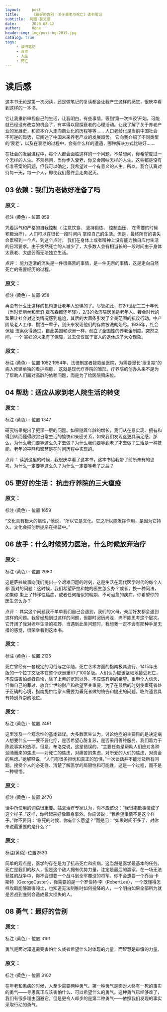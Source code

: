 ```yaml
---
layout:     post
title:      《最好的告别：关于衰老与死亡》读书笔记
subtitle:  阿图·葛文德
date:       2020-08-12
author:     Rone
header-img: img/post-bg-2015.jpg
catalog: true
tags:
     - 读书笔记
     - 衰老
     - 人生
     - 死亡
---
```



# 读后感

这本书无论是第一次阅读，还是做笔记的复读都会让我产生这样的感觉，很庆幸看到这样的一本书。

它让我重新审视自己的生活，让我明白，有些事情，等到‘第一次摔跤’开始，可能就已经没有改变的机会了，有幸得以窥探衰老的心理活动。让我了解了关于养老产业的发展史，和资本介入走向商业化的历程等等...... 人口老龄化是当前中国社会不可逆的趋势，它阐述了中国未来养老产业的发展趋势。
它向我介绍了不同类型的‘衰老’，以及在衰老的过程中，会有什么样的遭遇，哪种解决方式比较好.......

在社会的发展进程中，每个人都会面临这样的一个问题。不禁想问，你希望度过一个怎样的人生。不禁想问，当你步入衰老，你又会回味怎样的人生。这些都是没有标准答案的问题，但我可以确定，我希望过一个有意义的人生。所以，我会认真对待每一天，每一个人，即使我们最终会走向泯灭。


## 03 依赖：我们为老做好准备了吗

### 原文：

标注 (黄色) - 位置 859

凭着运气和严格的自我控制（ 注意饮食、 坚持锻炼、 控制血压、 在需要的时候积极治疗），人们可以在很长一段时间内 掌控自己的生活。但是，最终所有的丧失会累积到一个点，到这个点时， 我们在身体上或者精神上没有能力独自应付生活 的日常要求。由于突然死亡的人减少了，大多数人会有相当长的一段时间由于身体太衰老、太虚弱而无法独立生活。

点评：
能力逐渐的流失是一件很痛苦的事情，是一件无奈的事情，这是走向自然死亡的需要经历的过程。

### 原文：

标注 (黄色) - 位置 958

再没有什么比这样的机构更让老年人恐惧的了。尽管如此，在20世纪二三十年代（当时爱丽丝和里奇·霍布森都还年轻），2/3的救济院居民是老年人。镀金时代的繁荣让社会对这类情况感到尴尬，其后的大萧条引发了全美范围的抗议行动。中产阶级老人工作、攒钱一辈子，到头来发现他们的存款被洗劫殆尽。1935年，社会保险 法案获得通过，自此美国和欧洲一样，创立了全国性的养老金制度。突然之间，一个 寡妇的未来有了保障，过去仅仅属于富人的退休成了大众现象。

### 原文：

标注 (黄色) - 位置 1052
1954年，法律制定者拨款给医院，为需要漫长“康复期”的病人修建单独的看护病房， 这就是现代疗养院的雏形。疗养院的创办从来不是为了帮助人们面对高龄的依赖问题，而是为了给医院腾床位。

## 04 帮助：适应从家到老人院生活的转变

### 原文：

标注 (黄色) - 位置 1347

研究结果提出了更深一层的问题。如果随着年龄的增长，我们从在意实现、拥有和得到转而懂得欣赏日常生活的愉快和亲密关系，如果我们发现这更具满足感，那么，为什么我们要等这么久才去做？为什么我们要等到老了才去做？生活是一种技能。老年的平静和智慧是在时间历程中实现的。

点评：
读到这里的时候，我很庆幸看了这本书，这本书给我带了前所未有的思考。为什么一定要等这么久？为什么一定要等老了之后？

## 05 更好的生活： 抗击疗养院的三大瘟疫

### 原文：

标注 (黄色) - 位置 1659

“文化具有极大的惰性，”他说，“所以它是文化。它之所以能发挥作用，是因为它持久。文化会把创新扼杀在摇篮中。”

## 06 放手：什么时候努力医治，什么时候放弃治疗

### 原文：

标注 (黄色) - 位置 2080

这是萨拉故事向我们提出一个艰难问题的时刻，这是生活在现代医学时代的每个人都 面对的问题：这时候，我们希望萨拉和她的医生怎么办？或者，换一种问法，如果你 患上了转移性癌症，或者任何相似的晚期、不可治愈的疾病，你希望你的医生怎么办？

点评：
其实这个问题我不单单我们自己会遇到，我们的父母，亲朋好友都会遇到这样的问题。我曾经想到过这样的问题，但那时阅历尚浅，尚不能思考这个层次。它开阔了我对老年生活的视野，当遇到此类问题时，我想我一定不会有那种手足无措的感觉，很荣幸看到这本书。

### 原文：

标注 (黄色) - 位置 2125

死亡曾经有一套规定的习俗与之伴随。死亡艺术方面的指南极其流行，1415年出版的一个拉丁文版本在整个欧洲重印了100多版。人们认为应该坚韧地接受死亡，不应该害怕或者自怜，除了上帝的宽恕以外，不应该有别的希望。重申个人信念、忏悔自己的罪过、放弃尘世的财产和欲望至关重要，为了在最后的时刻使垂死者处于正确的心境，指南提供给家人需要为垂死者做的祷告和提出的问题。临终遗言具有特别尊崇的地位。


### 原文：

标注 (黄色) - 位置 2461

这里涉及一个观念性的基本错误。大多数医生认为，讨论绝症的主要目的是决定病人想要什么——要不要化疗，是否希望心脏复苏，是否采用善终服务。我们着力于陈说事实和选项。但是，布洛克说，这是错误的。“主要任务是帮助人们应对各种汹涌而来的焦虑——对死亡的焦虑，对痛苦的焦虑，对所爱的人们的焦虑，对资金的焦虑。”她解释说，“人们有很多担忧和真正的恐惧。”一次谈话并不能涉及所有问题。接受个人的必死性、清楚了解医学的局限性和可能性，这是一个过程，而不是一种顿悟。

### 原文：

标注 (黄色) - 位置 2470

话中所使用的词语很重要。姑息治疗专家认为，你不应该说：“我很抱歉事情成了这个样子。”这样，你听起来好像置身事外。你应该说：“我希望事情不是这个样子。”你不要问：“临死的时候，你有什么愿望？”而是问：“如果时间不多了，对你来说最重要的是什么？”

### 原文：

标注(黄色)-位置2530

简单的观点是，医学的存在是为了抗击死亡和疾病，这当然是医学最基本的任务。死亡是我们的敌人，但是这个敌人拥有优势力量，注定是最后的赢家。在一场无法获胜的战争中，你不会想要一个战斗到全军覆没的将军。你不会想要一个乔治·卡斯特（GeorgeCuster），你需要的是一个罗伯特·李（RobertLee），一个既懂得怎样攻取能够赢得领土，也知道无法制胜时如何投降的人，一个明白如果全部所为就是苦战到底则会造成最大损失的人。

## 08 勇气：最好的告别

### 原文：

标注 (黄色) - 位置 3101

勇气是面对知道需要害怕什么或者希望什么时体现的力量，而智慧是审慎的力量。

### 原文：

标注 (黄色) - 位置 3102

在年老和患病的时候，人至少需要两种勇气。第一种勇气是面对人终有一死的事实的勇气——寻思真正应该害怕什么、可以希望什么的勇气。这种勇气已经够难了，我们有很多理由回避它。但是更令人却步的是第二种勇气——依照我们发现的事实采取行动的勇气。
